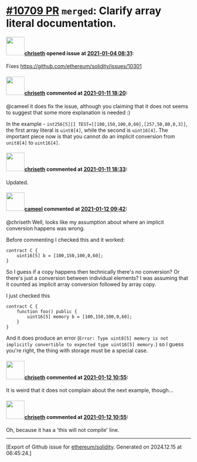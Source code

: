 # [\#10709 PR](https://github.com/ethereum/solidity/pull/10709) `merged`: Clarify array literal documentation.

#### <img src="https://avatars.githubusercontent.com/u/9073706?v=4" width="50">[chriseth](https://github.com/chriseth) opened issue at [2021-01-04 08:31](https://github.com/ethereum/solidity/pull/10709):

Fixes https://github.com/ethereum/solidity/issues/10301

#### <img src="https://avatars.githubusercontent.com/u/9073706?v=4" width="50">[chriseth](https://github.com/chriseth) commented at [2021-01-11 18:20](https://github.com/ethereum/solidity/pull/10709#issuecomment-758134003):

@cameel it does fix the issue, although you claiming that it does not seems to suggest that some more explanation is needed :)

In the example - `int256[5][] TEST=[[100,150,100,0,60],[257,50,80,0,3]]`, the first array literal is `uint8[4]`, while the second is `uint16[4]`. The important piece now is that you cannot do an implicit conversion from `unit8[4]` to `uint16[4]`.

#### <img src="https://avatars.githubusercontent.com/u/9073706?v=4" width="50">[chriseth](https://github.com/chriseth) commented at [2021-01-11 18:33](https://github.com/ethereum/solidity/pull/10709#issuecomment-758141081):

Updated.

#### <img src="https://avatars.githubusercontent.com/u/137030?v=4" width="50">[cameel](https://github.com/cameel) commented at [2021-01-12 09:42](https://github.com/ethereum/solidity/pull/10709#issuecomment-758535095):

@chriseth Well, looks like my assumption about where an implicit conversion happens was wrong.

Before commenting I checked this and it worked:
```solidity
contract C {
    uint16[5] b = [100,150,100,0,60];
}
```

So I guess if a copy happens then technically there's no conversion? Or there's just a conversion between individual elements? I was assuming that it counted as implicit array conversion followed by array copy.

I just checked this
```solidity
contract C {
    function foo() public {
        uint16[5] memory b = [100,150,100,0,60];
    }
}
```

And it does produce an error (`Error: Type uint8[5] memory is not implicitly convertible to expected type uint16[5] memory.`) so I guess you're right, the thing with storage must be a special case.

#### <img src="https://avatars.githubusercontent.com/u/9073706?v=4" width="50">[chriseth](https://github.com/chriseth) commented at [2021-01-12 10:55](https://github.com/ethereum/solidity/pull/10709#issuecomment-758576650):

It is weird that it does not complain about the next example, though...

#### <img src="https://avatars.githubusercontent.com/u/9073706?v=4" width="50">[chriseth](https://github.com/chriseth) commented at [2021-01-12 10:55](https://github.com/ethereum/solidity/pull/10709#issuecomment-758576811):

Oh, because it has a 'this will not compile' line.


-------------------------------------------------------------------------------



[Export of Github issue for [ethereum/solidity](https://github.com/ethereum/solidity). Generated on 2024.12.15 at 06:45:24.]
